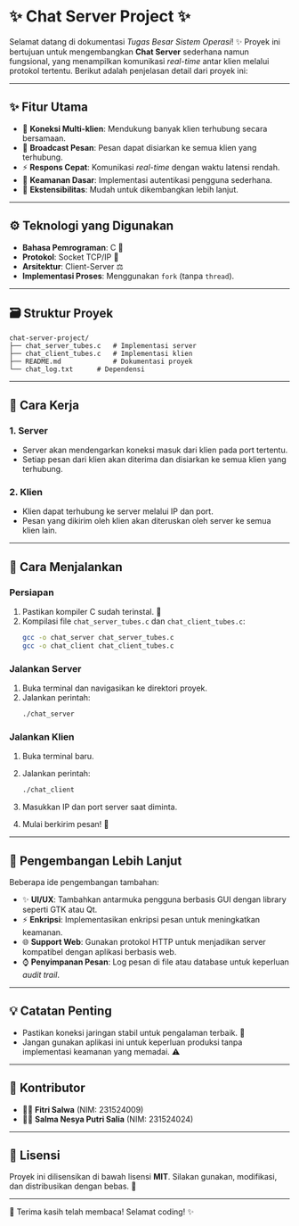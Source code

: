 # ✨ Chat Server Project ✨

Selamat datang di dokumentasi *Tugas Besar Sistem Operasi*! ✨ Proyek ini bertujuan untuk mengembangkan **Chat Server** sederhana namun fungsional, yang menampilkan komunikasi *real-time* antar klien melalui protokol tertentu. Berikut adalah penjelasan detail dari proyek ini:

---

## ✨ Fitur Utama
- 🔗 **Koneksi Multi-klien**: Mendukung banyak klien terhubung secara bersamaan.
- 📢 **Broadcast Pesan**: Pesan dapat disiarkan ke semua klien yang terhubung.
- ⚡ **Respons Cepat**: Komunikasi *real-time* dengan waktu latensi rendah.
- 🔐 **Keamanan Dasar**: Implementasi autentikasi pengguna sederhana.
- 🚀 **Ekstensibilitas**: Mudah untuk dikembangkan lebih lanjut.

---

## ⚙ Teknologi yang Digunakan
- **Bahasa Pemrograman**: C 💚
- **Protokol**: Socket TCP/IP 🔹
- **Arsitektur**: Client-Server ⚖
- **Implementasi Proses**: Menggunakan `fork` (tanpa `thread`).

---

## 🗃 Struktur Proyek
```
chat-server-project/
├── chat_server_tubes.c   # Implementasi server
├── chat_client_tubes.c   # Implementasi klien
├── README.md             # Dokumentasi proyek
└── chat_log.txt      # Dependensi 
```

---

## 🔎 Cara Kerja
### 1. Server
- Server akan mendengarkan koneksi masuk dari klien pada port tertentu.
- Setiap pesan dari klien akan diterima dan disiarkan ke semua klien yang terhubung.

### 2. Klien
- Klien dapat terhubung ke server melalui IP dan port.
- Pesan yang dikirim oleh klien akan diteruskan oleh server ke semua klien lain.

---

## 🚀 Cara Menjalankan
### Persiapan
1. Pastikan kompiler C sudah terinstal. 🔧
2. Kompilasi file `chat_server_tubes.c` dan `chat_client_tubes.c`:
   ```bash
   gcc -o chat_server chat_server_tubes.c
   gcc -o chat_client chat_client_tubes.c
   ```

### Jalankan Server
1. Buka terminal dan navigasikan ke direktori proyek.
2. Jalankan perintah:
   ```bash
   ./chat_server
   ```

### Jalankan Klien
1. Buka terminal baru.
2. Jalankan perintah:
   ```bash
   ./chat_client
   ```

3. Masukkan IP dan port server saat diminta.
4. Mulai berkirim pesan! 🙌

---

## 🔧 Pengembangan Lebih Lanjut
Beberapa ide pengembangan tambahan:
- ✨ **UI/UX**: Tambahkan antarmuka pengguna berbasis GUI dengan library seperti GTK atau Qt.
- ⚡ **Enkripsi**: Implementasikan enkripsi pesan untuk meningkatkan keamanan.
- 🌐 **Support Web**: Gunakan protokol HTTP untuk menjadikan server kompatibel dengan aplikasi berbasis web.
- ⌚ **Penyimpanan Pesan**: Log pesan di file atau database untuk keperluan *audit trail*.

---

## 💡 Catatan Penting
- Pastikan koneksi jaringan stabil untuk pengalaman terbaik. 🚀
- Jangan gunakan aplikasi ini untuk keperluan produksi tanpa implementasi keamanan yang memadai. ⚠

---

## 🎨 Kontributor
- 👨‍💻 **Fitri Salwa** (NIM: 231524009)  
- 👩‍💻 **Salma Nesya Putri Salia** (NIM: 231524024)  

---

## 📢 Lisensi
Proyek ini dilisensikan di bawah lisensi **MIT**. Silakan gunakan, modifikasi, dan distribusikan dengan bebas. 🙏

---

🎉 Terima kasih telah membaca! Selamat coding! ✨

